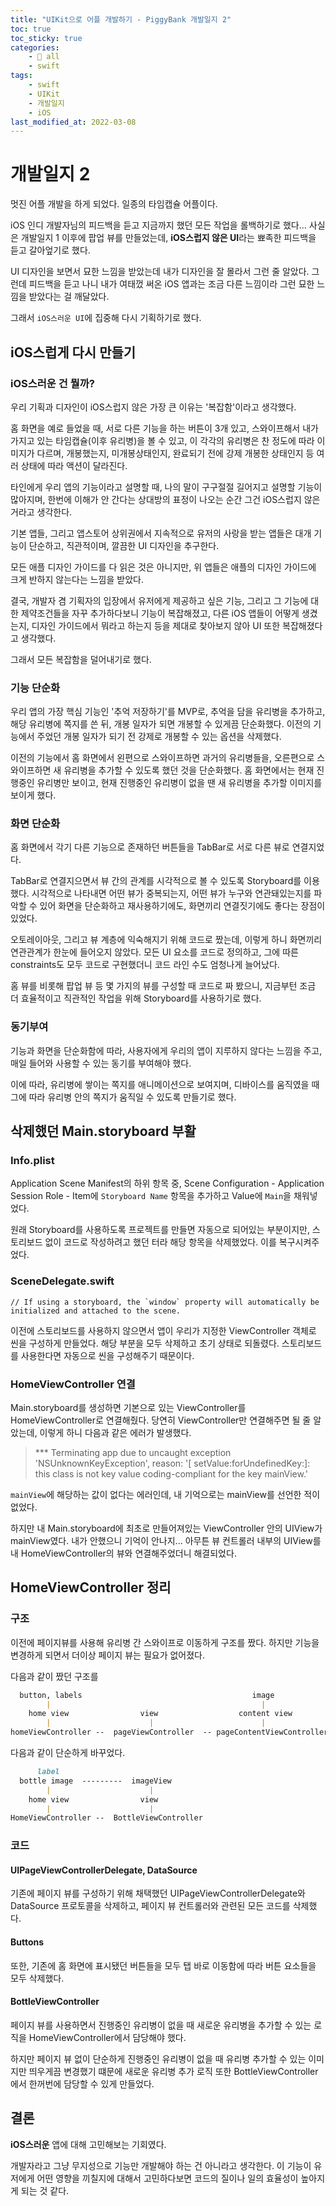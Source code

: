 ```yaml
---
title: "UIKit으로 어플 개발하기 - PiggyBank 개발일지 2"
toc: true
toc_sticky: true
categories:
    - 📂 all
    - swift
tags:
    - swift
    - UIKit
    - 개발일지
    - iOS
last_modified_at: 2022-03-08
---
```


# 개발일지 2

멋진 어플 개발을 하게 되었다. 일종의 타임캡슐 어플이다.

iOS 인디 개발자님의 피드백을 듣고 지금까지 했던 모든 작업을 롤백하기로 했다... 사실은 개발일지 1 이후에 팝업 뷰를 만들었는데, **iOS스럽지 않은 UI**라는 뾰족한 피드백을 듣고 갈아엎기로 했다.

UI 디자인을 보면서 묘한 느낌을 받았는데 내가 디자인을 잘 몰라서 그런 줄 알았다. 그런데 피드백을 듣고 나니 내가 여태껐 써온 iOS 앱과는 조금 다른 느낌이라 그런 묘한 느낌을 받았다는 걸 깨달았다.

그래서 `iOS스러운 UI`에 집중해 다시 기획하기로 했다.

## iOS스럽게 다시 만들기

### iOS스러운 건 뭘까?

우리 기획과 디자인이 iOS스럽지 않은 가장 큰 이유는 '복잡함'이라고 생각했다.

홈 화면을 예로 들었을 때, 서로 다른 기능을 하는 버튼이 3개 있고, 스와이프해서 내가 가지고 있는 타임캡슐(이후 유리병)을 볼 수 있고, 이 각각의 유리병은 찬 정도에 따라 이미지가 다르며, 개봉했는지, 미개봉상태인지, 완료되기 전에 강제 개봉한 상태인지 등 여러 상태에 따라 액션이 달라진다.

타인에게 우리 앱의 기능이라고 설명할 때, 나의 말이 구구절절 길어지고 설명할 기능이 많아지며, 한번에 이해가 안 간다는 상대방의 표정이 나오는 순간 그건 iOS스럽지 않은 거라고 생각한다.

기본 앱들, 그리고 앱스토어 상위권에서 지속적으로 유저의 사랑을 받는 앱들은 대개 기능이 단순하고, 직관적이며, 깔끔한 UI 디자인을 추구한다.

모든 애플 디자인 가이드를 다 읽은 것은 아니지만, 위 앱들은 애플의 디자인 가이드에 크게 반하지 않는다는 느낌을 받았다.

결국, 개발자 겸 기획자의 입장에서 유저에게 제공하고 싶은 기능, 그리고 그 기능에 대한 제약조건들을 자꾸 추가하다보니 기능이 복잡해졌고, 다른 iOS 앱들이 어떻게 생겼는지, 디자인 가이드에서 뭐라고 하는지 등을 제대로 찾아보지 않아 UI 또한 복잡해졌다고 생각했다.

그래서 모든 복잡함을 덜어내기로 했다.

### 기능 단순화

우리 앱의 가장 핵심 기능인 '추억 저장하기'를 MVP로, 추억을 담을 유리병을 추가하고, 해당 유리병에 쪽지를 쓴 뒤, 개봉 일자가 되면 개봉할 수 있게끔 단순화했다. 이전의 기능에서 주었던 개봉 일자가 되기 전 강제로 개봉할 수 있는 옵션을 삭제했다. 

이전의 기능에서 홈 화면에서 왼편으로 스와이프하면 과거의 유리병들을, 오른편으로 스와이프하면 새 유리병을 추가할 수 있도록 했던 것을 단순화했다. 홈 화면에서는 현재 진행중인 유리병만 보이고, 현재 진행중인 유리병이 없을 땐 새 유리병을 추가할 이미지를 보이게 했다. 

### 화면 단순화

홈 화면에서 각기 다른 기능으로 존재하던 버튼들을 TabBar로 서로 다른 뷰로 연결지었다.

TabBar로 연결지으면서 뷰 간의 관계를 시각적으로 볼 수 있도록 Storyboard를 이용했다. 시각적으로 나타내면 어떤 뷰가 중복되는지, 어떤 뷰가 누구와 연관돼있는지를 파악할 수 있어 화면을 단순화하고 재사용하기에도, 화면끼리 연결짓기에도 좋다는 장점이 있었다.

오토레이아웃, 그리고 뷰 계층에 익숙해지기 위해 코드로 짰는데, 이렇게 하니 화면끼리 연관관계가 한눈에 들어오지 않았다. 모든 UI 요소를 코드로 정의하고, 그에 따른 constraints도 모두 코드로 구현했더니 코드 라인 수도 엄청나게 늘어났다.

홈 뷰를 비롯해 팝업 뷰 등 몇 가지의 뷰를 구성할 때 코드로 짜 봤으니, 지금부턴 조금 더 효율적이고 직관적인 작업을 위해 Storyboard를 사용하기로 했다.

### 동기부여

기능과 화면을 단순화함에 따라, 사용자에게 우리의 앱이 지루하지 않다는 느낌을 주고, 매일 들어와 사용할 수 있는 동기를 부여해야 했다.

이에 따라, 유리병에 쌓이는 쪽지를 애니메이션으로 보여지며, 디바이스를 움직였을 때 그에 따라 유리병 안의 쪽지가 움직일 수 있도록 만들기로 했다.


## 삭제했던 Main.storyboard 부활

### Info.plist

Application Scene Manifest의 하위 항목 중, Scene Configuration - Application Session Role - Item에 `Storyboard Name` 항목을 추가하고 Value에 `Main`을 채워넣었다.

원래 Storyboard를 사용하도록 프로젝트를 만들면 자동으로 되어있는 부분이지만, 스토리보드 없이 코드로 작성하려고 했던 터라 해당 항목을 삭제했었다. 이를 복구시켜주었다. 

### SceneDelegate.swift

```
// If using a storyboard, the `window` property will automatically be initialized and attached to the scene.
```

이전에 스토리보드를 사용하지 않으면서 앱이 우리가 지정한 ViewController 객체로 씬을 구성하게 만들었다. 해당 부분을 모두 삭제하고 초기 상태로 되돌렸다. 스토리보드를 사용한다면 자동으로 씬을 구성해주기 때문이다.

### HomeViewController 연결

Main.storyboard를 생성하면 기본으로 있는 ViewController를 HomeViewController로 연결해줬다. 당연히 ViewController만 연결해주면 될 줄 알았는데, 이렇게 하니 다음과 같은 에러가 발생했다.

> *** Terminating app due to uncaught exception 'NSUnknownKeyException', reason: '[<HomeViewController> setValue:forUndefinedKey:]: this class is not key value coding-compliant for the key mainView.'

`mainView`에 해당하는 값이 없다는 에러인데, 내 기억으로는 mainView를 선언한 적이 없었다.

하지만 내 Main.storyboard에 최초로 만들어져있는 ViewController 안의 UIView가 mainView였다. 내가 안했으니 기억이 안나지... 아무튼 뷰 컨트롤러 내부의 UIView를 내 HomeViewController의 뷰와 연결해주었더니 해결되었다.

## HomeViewController 정리

### 구조

이전에 페이지뷰를 사용해 유리병 간 스와이프로 이동하게 구조를 짰다. 하지만 기능을 변경하게 되면서 더이상 페이지 뷰는 필요가 없어졌다.

다음과 같이 짰던 구조를

```markdown
  button, labels                                      image
        |                                               |
    home view                view                  content view
        |                      |                        |
homeViewController --  pageViewController  -- pageContentViewController
```

다음과 같이 단순하게 바꾸었다.

```markdown
      label
  bottle image  ---------  imageView
        |                      |
    home view                view
        |                      |
HomeViewController --  BottleViewController
```

### 코드

#### UIPageViewControllerDelegate, DataSource

기존에 페이지 뷰를 구성하기 위해 채택했던 UIPageViewControllerDelegate와 DataSource 프로토콜을 삭제하고, 페이지 뷰 컨트롤러와 관련된 모든 코드를 삭제했다.

#### Buttons

또한, 기존에 홈 화면에 표시됐던 버튼들을 모두 탭 바로 이동함에 따라 버튼 요소들을 모두 삭제했다.

#### BottleViewController

페이지 뷰를 사용하면서 진행중인 유리병이 없을 때 새로운 유리병을 추가할 수 있는 로직을 HomeViewController에서 담당해야 했다.

하지만 페이지 뷰 없이 단순하게 진행중인 유리병이 없을 때 유리병 추가할 수 있는 이미지만 띄우게끔 변경했기 떄문에 새로운 유리병 추가 로직 또한 BottleViewController에서 한꺼번에 담당할 수 있게 만들었다.


## 결론

**iOS스러운** 앱에 대해 고민해보는 기회였다.

개발자라고 그냥 무지성으로 기능만 개발해야 하는 건 아니라고 생각한다. 이 기능이 유저에게 어떤 영향을 끼칠지에 대해서 고민하다보면 코드의 질이나 일의 효율성이 높아지게 되는 것 같다.